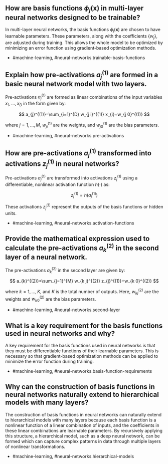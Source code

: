 ## How are basis functions $\phi_j(\mathbf{x})$ in multi-layer neural networks designed to be trainable?

In multi-layer neural networks, the basis functions $\phi_j(\mathbf{x})$ are chosen to have learnable parameters. These parameters, along with the coefficients $\left\{w_{j}\right\}$, are adjusted during training. This allows the whole model to be optimized by minimizing an error function using gradient-based optimization methods.

- #machine-learning, #neural-networks.trainable-basis-functions

## Explain how pre-activations $a_j^{(1)}$ are formed in a basic neural network model with two layers.

Pre-activations $a_j^{(1)}$ are formed as linear combinations of the input variables $x_1, \ldots, x_D$ in the form given by:

$$
a_{j}^{(1)}=\sum_{i=1}^{D} w_{j i}^{(1)} x_{i}+w_{j 0}^{(1)}
$$

where $j=1, \ldots, M$, $w_{j i}^{(1)}$ are the weights, and $w_{j 0}^{(1)}$ are the bias parameters.

- #machine-learning, #neural-networks.pre-activations

## How are pre-activations $a_j^{(1)}$ transformed into activations $z_j^{(1)}$ in neural networks?

Pre-activations $a_j^{(1)}$ are transformed into activations $z_j^{(1)}$ using a differentiable, nonlinear activation function $h(\cdot)$ as:

$$
z_{j}^{(1)}=h\left(a_{j}^{(1)}\right)
$$

These activations $z_j^{(1)}$ represent the outputs of the basis functions or hidden units.

- #machine-learning, #neural-networks.activation-functions

## Provide the mathematical expression used to calculate the pre-activations $a_{k}^{(2)}$ in the second layer of a neural network.

The pre-activations $a_{k}^{(2)}$ in the second layer are given by:

$$
a_{k}^{(2)}=\sum_{j=1}^{M} w_{k j}^{(2)} z_{j}^{(1)}+w_{k 0}^{(2)}
$$

where $k=1, \ldots, K$, and $K$ is the total number of outputs. Here, $w_{k j}^{(2)}$ are the weights and $w_{k 0}^{(2)}$ are the bias parameters.

- #machine-learning, #neural-networks.second-layer

## What is a key requirement for the basis functions used in neural networks and why?

A key requirement for the basis functions used in neural networks is that they must be differentiable functions of their learnable parameters. This is necessary so that gradient-based optimization methods can be applied to minimize the error function during training.

- #machine-learning, #neural-networks.basis-function-requirements

## Why can the construction of basis functions in neural networks naturally extend to hierarchical models with many layers?

The construction of basis functions in neural networks can naturally extend to hierarchical models with many layers because each basis function is a nonlinear function of a linear combination of inputs, and the coefficients in these linear combinations are learnable parameters. By recursively applying this structure, a hierarchical model, such as a deep neural network, can be formed which can capture complex patterns in data through multiple layers of nonlinear transformations.

- #machine-learning, #neural-networks.hierarchical-models